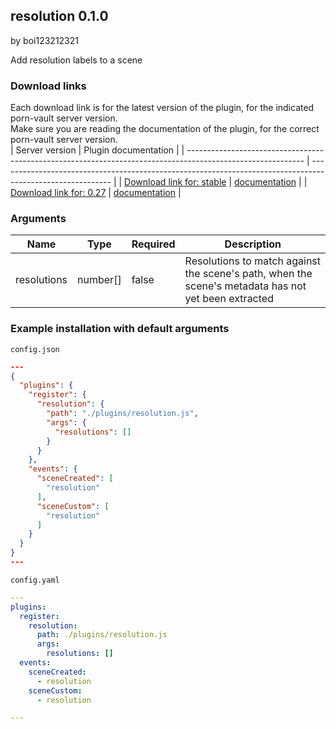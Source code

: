 ## resolution 0.1.0

by boi123212321

Add resolution labels to a scene

### Download links
Each download link is for the latest version of the plugin, for the indicated porn-vault server version.  
Make sure you are reading the documentation of the plugin, for the correct porn-vault server version.  
| Server version                                                                                              | Plugin documentation                                                                                       |
| ----------------------------------------------------------------------------------------------------------- | ---------------------------------------------------------------------------------------------------------- |
| [Download link for: stable](https://raw.githubusercontent.com/porn-vault/plugins/master/dist/resolution.js) | [documentation](https://github.com/porn-vault/porn-vault-plugins/blob/master/plugins/resolution/README.md) |
| [Download link for: 0.27](https://raw.githubusercontent.com/porn-vault/plugins/0.27/dist/resolution.js)     | [documentation](https://github.com/porn-vault/porn-vault-plugins/blob/0.27/plugins/resolution/README.md)   |


### Arguments

| Name        | Type     | Required | Description                                                                                         |
| ----------- | -------- | -------- | --------------------------------------------------------------------------------------------------- |
| resolutions | number[] | false    | Resolutions to match against the scene's path, when the scene's metadata has not yet been extracted |

### Example installation with default arguments

`config.json`

```json
---
{
  "plugins": {
    "register": {
      "resolution": {
        "path": "./plugins/resolution.js",
        "args": {
          "resolutions": []
        }
      }
    },
    "events": {
      "sceneCreated": [
        "resolution"
      ],
      "sceneCustom": [
        "resolution"
      ]
    }
  }
}
---
```

`config.yaml`

```yaml
---
plugins:
  register:
    resolution:
      path: ./plugins/resolution.js
      args:
        resolutions: []
  events:
    sceneCreated:
      - resolution
    sceneCustom:
      - resolution

---

```
